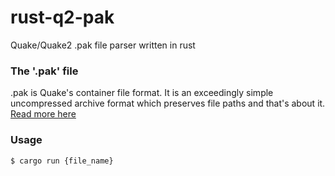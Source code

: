# rust-q2-pak

Quake/Quake2 .pak file parser written in rust

### The '.pak' file

.pak is Quake's container file format. It is an exceedingly simple uncompressed archive format which preserves file paths and that's about it. [Read more here](https://quakewiki.org/wiki/.pak)

### Usage

```bash
$ cargo run {file_name}
```
